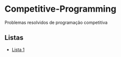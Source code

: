 # Competitive-Programming
Problemas resolvidos de programação competitiva

## Listas

- [Lista 1](lista1/)
